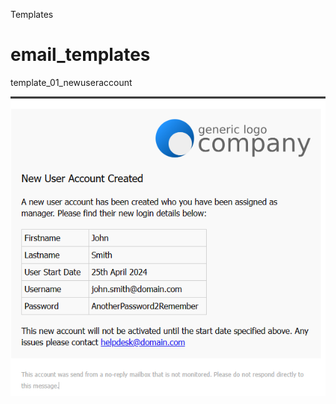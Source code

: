 Templates

# email_templates


template_01_newuseraccount

![alt text](https://github.com/hedgeworth/email_templates/blob/main/images/template_01_newuseraccount.png?raw=true)


